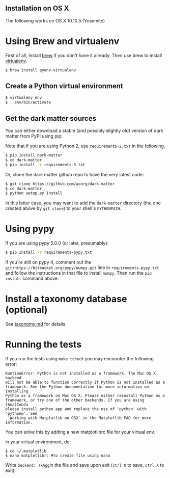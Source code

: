 ## Installation on OS X

The following works on OS X 10.10.5 (Yosemite)

# Using Brew and virtualenv

First of all, install [brew](http://brew.sh/) if you don't have it already.
Then use brew to install [virtualenv](https://pypi.python.org/pypi/virtualenv).

```sh
$ brew install pyenv-virtualenv
```

## Create a Python virtual environment

```sh
$ virtualenv env
$ . env/bin/activate
```

## Get the dark matter sources

You can either download a stable (and possibly slightly old) version of
dark matter from PyPI using pip:

Note that if you are using Python 2, use `requirements-2.txt` in the
following.

```sh
$ pip install dark-matter
$ cd dark-matter
$ pip install -r requirements-3.txt
```

Or, clone the dark matter github repo to have the very latest code:

```sh
$ git clone https://github.com/acorg/dark-matter
$ cd dark-matter
$ python setup.py install
```

In this latter case, you may want to add the `dark-matter` directory (the
one created above by `git clone`) to your shell's `PYTHONPATH`.

# Using pypy

If you are using pypy 5.0.0 (or later, presumably):

```sh
$ pip install -r requirements-pypy.txt
```

If you're still on pypy 4, comment out the
`git+https://bitbucket.org/pypy/numpy.git` line in `requirements-pypy.txt`
and follow the instructions in that file to install `numpy`. Then run the
`pip install` command above.

# Install a taxonomy database (optional)

See [taxonomy.md](taxonomy.md) for details.

# Running the tests

If you run the tests using `make tcheck` you may encounter the following 
error:

``` 
RuntimeError: Python is not installed as a framework. The Mac OS X backend 
will not be able to function correctly if Python is not installed as a 
framework. See the Python documentation for more information on installing 
Python as a framework on Mac OS X. Please either reinstall Python as a 
framework, or try one of the other backends. If you are using (Ana)Conda 
please install python.app and replace the use of 'python' with 'pythonw'. See
 'Working with Matplotlib on OSX' in the Matplotlib FAQ for more information.
```
You can solve this by adding a new matplotlibrc file for your virtual env.

In your virtual environment, do:
```
$ cd ~/.matplotlib
$ nano matplotlibrc #to create file using nano
```
Write `backend: TkAgg`in the file and save upon exit (`ctrl O` to save, `ctrl X` to exit)

